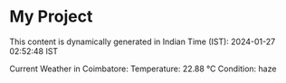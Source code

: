 # My Project

This content is dynamically generated in Indian Time (IST): 2024-01-27 02:52:48 IST


Current Weather in Coimbatore:
Temperature: 22.88 °C
Condition: haze
